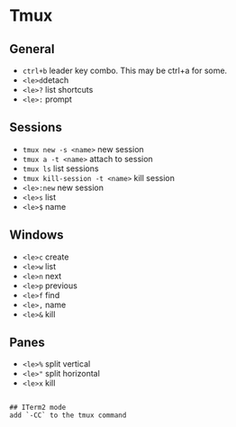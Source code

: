 # Tmux

## General
* `ctrl+b` <le> leader key combo. This may be ctrl+a for some.
* `<le>d`detach
* `<le>?` list shortcuts
* `<le>:` prompt

## Sessions
* `tmux new -s <name>` new session
* `tmux a -t <name>` attach to session
* `tmux ls` list sessions
* `tmux kill-session -t <name>` kill session
* `<le>:new` new session
* `<le>s` list
* `<le>$` name

## Windows
* `<le>c` create
* `<le>w` list
* `<le>n` next
* `<le>p` previous
* `<le>f` find
* `<le>,` name
* `<le>&` kill

## Panes
* `<le>%` split vertical
* `<le>"` split horizontal
* `<le>x` kill

```

## ITerm2 mode
add `-CC` to the tmux command
